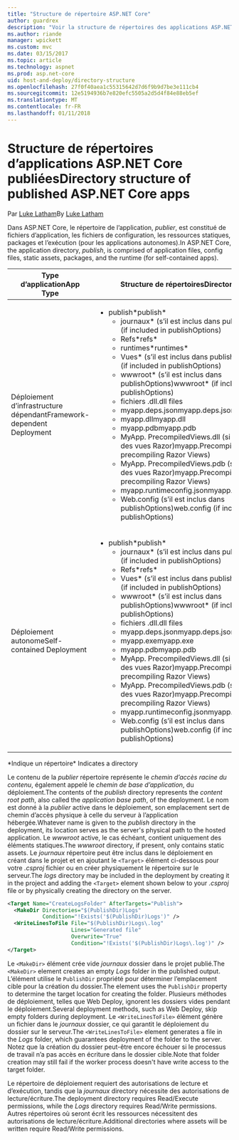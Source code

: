 ```yaml
---
title: "Structure de répertoire ASP.NET Core"
author: guardrex
description: "Voir la structure de répertoires des applications ASP.NET Core publiées."
ms.author: riande
manager: wpickett
ms.custom: mvc
ms.date: 03/15/2017
ms.topic: article
ms.technology: aspnet
ms.prod: asp.net-core
uid: host-and-deploy/directory-structure
ms.openlocfilehash: 27f0f40aea1c55315642d7d6f9b9d7be3e111cb4
ms.sourcegitcommit: 12e5194936b7e820efc5505a2d5d4f84e88eb5ef
ms.translationtype: MT
ms.contentlocale: fr-FR
ms.lasthandoff: 01/11/2018
---
```

# <a name="directory-structure-of-published-aspnet-core-apps"></a><span data-ttu-id="e14e6-103">Structure de répertoires d’applications ASP.NET Core publiées</span><span class="sxs-lookup"><span data-stu-id="e14e6-103">Directory structure of published ASP.NET Core apps</span></span>

<span data-ttu-id="e14e6-104">Par [Luke Latham](https://github.com/guardrex)</span><span class="sxs-lookup"><span data-stu-id="e14e6-104">By [Luke Latham](https://github.com/guardrex)</span></span>

<span data-ttu-id="e14e6-105">Dans ASP.NET Core, le répertoire de l’application, *publier*, est constitué de fichiers d’application, les fichiers de configuration, les ressources statiques, packages et l’exécution (pour les applications autonomes).</span><span class="sxs-lookup"><span data-stu-id="e14e6-105">In ASP.NET Core, the application directory, *publish*, is comprised of application files, config files, static assets, packages, and the runtime (for self-contained apps).</span></span>

| <span data-ttu-id="e14e6-106">Type d’application</span><span class="sxs-lookup"><span data-stu-id="e14e6-106">App Type</span></span>                       | <span data-ttu-id="e14e6-107">Structure de répertoires</span><span class="sxs-lookup"><span data-stu-id="e14e6-107">Directory Structure</span></span> |
| ------------------------------ | ------------------- |
| <span data-ttu-id="e14e6-108">Déploiement d’infrastructure dépendant</span><span class="sxs-lookup"><span data-stu-id="e14e6-108">Framework-dependent Deployment</span></span> | <ul><li><span data-ttu-id="e14e6-109">publish\*</span><span class="sxs-lookup"><span data-stu-id="e14e6-109">publish\*</span></span><ul><li><span data-ttu-id="e14e6-110">journaux\* (s’il est inclus dans publishOptions)</span><span class="sxs-lookup"><span data-stu-id="e14e6-110">logs\* (if included in publishOptions)</span></span></li><li><span data-ttu-id="e14e6-111">Refs\*</span><span class="sxs-lookup"><span data-stu-id="e14e6-111">refs\*</span></span></li><li><span data-ttu-id="e14e6-112">runtimes\*</span><span class="sxs-lookup"><span data-stu-id="e14e6-112">runtimes\*</span></span></li><li><span data-ttu-id="e14e6-113">Vues\* (s’il est inclus dans publishOptions)</span><span class="sxs-lookup"><span data-stu-id="e14e6-113">Views\* (if included in publishOptions)</span></span></li><li><span data-ttu-id="e14e6-114">wwwroot\* (s’il est inclus dans publishOptions)</span><span class="sxs-lookup"><span data-stu-id="e14e6-114">wwwroot\* (if included in publishOptions)</span></span></li><li><span data-ttu-id="e14e6-115">fichiers .dll</span><span class="sxs-lookup"><span data-stu-id="e14e6-115">.dll files</span></span></li><li><span data-ttu-id="e14e6-116">myapp.deps.json</span><span class="sxs-lookup"><span data-stu-id="e14e6-116">myapp.deps.json</span></span></li><li><span data-ttu-id="e14e6-117">myapp.dll</span><span class="sxs-lookup"><span data-stu-id="e14e6-117">myapp.dll</span></span></li><li><span data-ttu-id="e14e6-118">myapp.pdb</span><span class="sxs-lookup"><span data-stu-id="e14e6-118">myapp.pdb</span></span></li><li><span data-ttu-id="e14e6-119">MyApp. PrecompiledViews.dll (si la précompilation des vues Razor)</span><span class="sxs-lookup"><span data-stu-id="e14e6-119">myapp.PrecompiledViews.dll (if precompiling Razor Views)</span></span></li><li><span data-ttu-id="e14e6-120">MyApp. PrecompiledViews.pdb (si la précompilation des vues Razor)</span><span class="sxs-lookup"><span data-stu-id="e14e6-120">myapp.PrecompiledViews.pdb (if precompiling Razor Views)</span></span></li><li><span data-ttu-id="e14e6-121">myapp.runtimeconfig.json</span><span class="sxs-lookup"><span data-stu-id="e14e6-121">myapp.runtimeconfig.json</span></span></li><li><span data-ttu-id="e14e6-122">Web.config (s’il est inclus dans publishOptions)</span><span class="sxs-lookup"><span data-stu-id="e14e6-122">web.config (if included in publishOptions)</span></span></li></ul></li></ul> |
| <span data-ttu-id="e14e6-123">Déploiement autonome</span><span class="sxs-lookup"><span data-stu-id="e14e6-123">Self-contained Deployment</span></span>      | <ul><li><span data-ttu-id="e14e6-124">publish\*</span><span class="sxs-lookup"><span data-stu-id="e14e6-124">publish\*</span></span><ul><li><span data-ttu-id="e14e6-125">journaux\* (s’il est inclus dans publishOptions)</span><span class="sxs-lookup"><span data-stu-id="e14e6-125">logs\* (if included in publishOptions)</span></span></li><li><span data-ttu-id="e14e6-126">Refs\*</span><span class="sxs-lookup"><span data-stu-id="e14e6-126">refs\*</span></span></li><li><span data-ttu-id="e14e6-127">Vues\* (s’il est inclus dans publishOptions)</span><span class="sxs-lookup"><span data-stu-id="e14e6-127">Views\* (if included in publishOptions)</span></span></li><li><span data-ttu-id="e14e6-128">wwwroot\* (s’il est inclus dans publishOptions)</span><span class="sxs-lookup"><span data-stu-id="e14e6-128">wwwroot\* (if included in publishOptions)</span></span></li><li><span data-ttu-id="e14e6-129">fichiers .dll</span><span class="sxs-lookup"><span data-stu-id="e14e6-129">.dll files</span></span></li><li><span data-ttu-id="e14e6-130">myapp.deps.json</span><span class="sxs-lookup"><span data-stu-id="e14e6-130">myapp.deps.json</span></span></li><li><span data-ttu-id="e14e6-131">myapp.exe</span><span class="sxs-lookup"><span data-stu-id="e14e6-131">myapp.exe</span></span></li><li><span data-ttu-id="e14e6-132">myapp.pdb</span><span class="sxs-lookup"><span data-stu-id="e14e6-132">myapp.pdb</span></span></li><li><span data-ttu-id="e14e6-133">MyApp. PrecompiledViews.dll (si la précompilation des vues Razor)</span><span class="sxs-lookup"><span data-stu-id="e14e6-133">myapp.PrecompiledViews.dll (if precompiling Razor Views)</span></span></li><li><span data-ttu-id="e14e6-134">MyApp. PrecompiledViews.pdb (si la précompilation des vues Razor)</span><span class="sxs-lookup"><span data-stu-id="e14e6-134">myapp.PrecompiledViews.pdb (if precompiling Razor Views)</span></span></li><li><span data-ttu-id="e14e6-135">myapp.runtimeconfig.json</span><span class="sxs-lookup"><span data-stu-id="e14e6-135">myapp.runtimeconfig.json</span></span></li><li><span data-ttu-id="e14e6-136">Web.config (s’il est inclus dans publishOptions)</span><span class="sxs-lookup"><span data-stu-id="e14e6-136">web.config (if included in publishOptions)</span></span></li></ul></li></ul> |
<span data-ttu-id="e14e6-137">\*Indique un répertoire</span><span class="sxs-lookup"><span data-stu-id="e14e6-137">\* Indicates a directory</span></span>

<span data-ttu-id="e14e6-138">Le contenu de la *publier* répertoire représente le *chemin d’accès racine du contenu*, également appelé le *chemin de base d’application*, du déploiement.</span><span class="sxs-lookup"><span data-stu-id="e14e6-138">The contents of the *publish* directory represents the *content root path*, also called the *application base path*, of the deployment.</span></span> <span data-ttu-id="e14e6-139">Le nom est donné à la *publier* active dans le déploiement, son emplacement sert de chemin d’accès physique à celle du serveur à l’application hébergée.</span><span class="sxs-lookup"><span data-stu-id="e14e6-139">Whatever name is given to the *publish* directory in the deployment, its location serves as the server's physical path to the hosted application.</span></span> <span data-ttu-id="e14e6-140">Le *wwwroot* active, le cas échéant, contient uniquement des éléments statiques.</span><span class="sxs-lookup"><span data-stu-id="e14e6-140">The *wwwroot* directory, if present, only contains static assets.</span></span> <span data-ttu-id="e14e6-141">Le *journaux* répertoire peut être inclus dans le déploiement en créant dans le projet et en ajoutant le `<Target>` élément ci-dessous pour votre *.csproj* fichier ou en créer physiquement le répertoire sur le serveur.</span><span class="sxs-lookup"><span data-stu-id="e14e6-141">The *logs* directory may be included in the deployment by creating it in the project and adding the `<Target>` element shown below to your *.csproj* file or by physically creating the directory on the server.</span></span>

```xml
<Target Name="CreateLogsFolder" AfterTargets="Publish">
  <MakeDir Directories="$(PublishDir)Logs" 
           Condition="!Exists('$(PublishDir)Logs')" />
  <WriteLinesToFile File="$(PublishDir)Logs\.log" 
                    Lines="Generated file" 
                    Overwrite="True" 
                    Condition="!Exists('$(PublishDir)Logs\.log')" />
</Target>
```

<span data-ttu-id="e14e6-142">Le `<MakeDir>` élément crée vide *journaux* dossier dans le projet publié.</span><span class="sxs-lookup"><span data-stu-id="e14e6-142">The `<MakeDir>` element creates an empty *Logs* folder in the published output.</span></span> <span data-ttu-id="e14e6-143">L’élément utilise le `PublishDir` propriété pour déterminer l’emplacement cible pour la création du dossier.</span><span class="sxs-lookup"><span data-stu-id="e14e6-143">The element uses the `PublishDir` property to determine the target location for creating the folder.</span></span> <span data-ttu-id="e14e6-144">Plusieurs méthodes de déploiement, telles que Web Deploy, ignorent les dossiers vides pendant le déploiement.</span><span class="sxs-lookup"><span data-stu-id="e14e6-144">Several deployment methods, such as Web Deploy, skip empty folders during deployment.</span></span> <span data-ttu-id="e14e6-145">Le `<WriteLinesToFile>` élément génère un fichier dans le *journaux* dossier, ce qui garantit le déploiement du dossier sur le serveur.</span><span class="sxs-lookup"><span data-stu-id="e14e6-145">The `<WriteLinesToFile>` element generates a file in the *Logs* folder, which guarantees deployment of the folder to the server.</span></span> <span data-ttu-id="e14e6-146">Notez que la création du dossier peut-être encore échouer si le processus de travail n’a pas accès en écriture dans le dossier cible.</span><span class="sxs-lookup"><span data-stu-id="e14e6-146">Note that folder creation may still fail if the worker process doesn't have write access to the target folder.</span></span>

<span data-ttu-id="e14e6-147">Le répertoire de déploiement requiert des autorisations de lecture et d’exécution, tandis que la *journaux* directory nécessite des autorisations de lecture/écriture.</span><span class="sxs-lookup"><span data-stu-id="e14e6-147">The deployment directory requires Read/Execute permissions, while the *Logs* directory requires Read/Write permissions.</span></span> <span data-ttu-id="e14e6-148">Autres répertoires où seront écrit les ressources nécessitent des autorisations de lecture/écriture.</span><span class="sxs-lookup"><span data-stu-id="e14e6-148">Additional directories where assets will be written require Read/Write permissions.</span></span>
